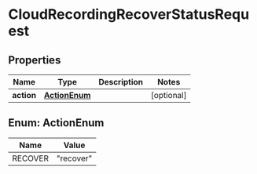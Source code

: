 

# CloudRecordingRecoverStatusRequest


## Properties

| Name | Type | Description | Notes |
|------------ | ------------- | ------------- | -------------|
|**action** | [**ActionEnum**](#ActionEnum) |  |  [optional] |



## Enum: ActionEnum

| Name | Value |
|---- | -----|
| RECOVER | &quot;recover&quot; |



